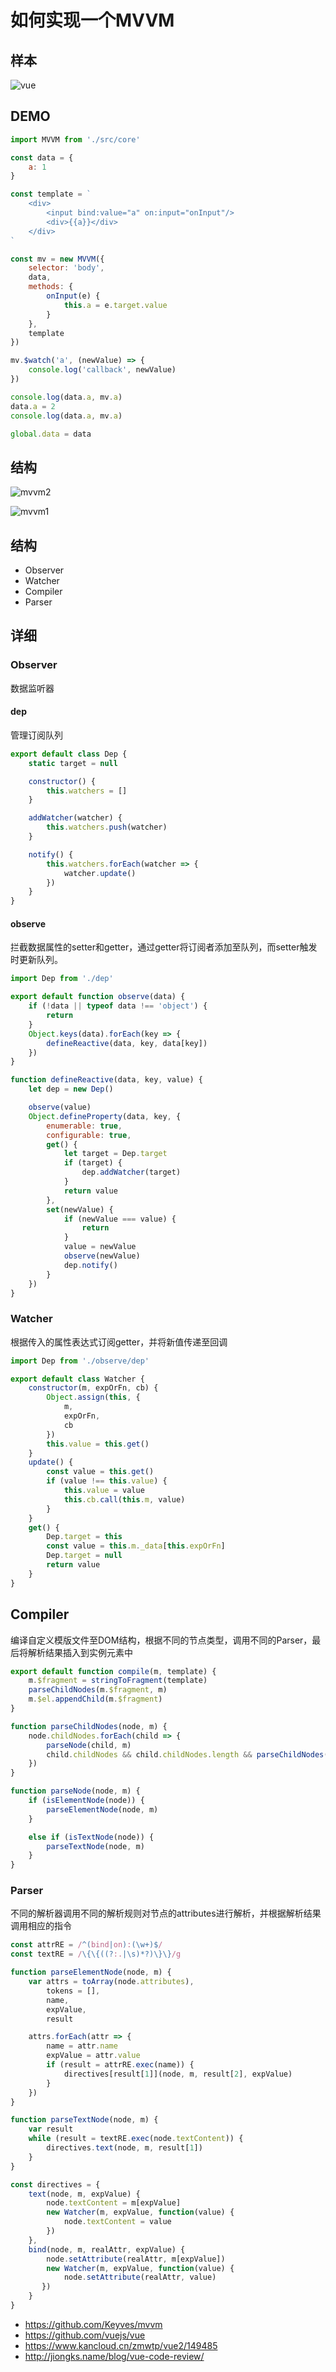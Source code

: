 # 如何实现一个MVVM

## 样本

![vue](./asset/vue.png)

## DEMO

```javascript
import MVVM from './src/core'

const data = {
	a: 1
}

const template = `
	<div>
        <input bind:value="a" on:input="onInput"/>
		<div>{{a}}</div>
	</div>
`

const mv = new MVVM({
	selector: 'body',
	data,
    methods: {
        onInput(e) {
            this.a = e.target.value
        }
    },
	template
})

mv.$watch('a', (newValue) => {
	console.log('callback', newValue)
})

console.log(data.a, mv.a)
data.a = 2
console.log(data.a, mv.a)

global.data = data
```



## 结构

![mvvm2](./asset/mvvm2.png)

![mvvm1](./asset/mvvm1.png)

## 结构

- Observer
- Watcher
- Compiler
- Parser



##  详细

### Observer

数据监听器


#### dep

管理订阅队列

```javascript
export default class Dep {
	static target = null

	constructor() {
		this.watchers = []
	}

	addWatcher(watcher) {
		this.watchers.push(watcher)
	}

	notify() {
		this.watchers.forEach(watcher => {
			watcher.update()
		})
	}
}
```

#### observe

拦截数据属性的setter和getter，通过getter将订阅者添加至队列，而setter触发时更新队列。

```js
import Dep from './dep'

export default function observe(data) {
    if (!data || typeof data !== 'object') {
        return
    }
	Object.keys(data).forEach(key => {
		defineReactive(data, key, data[key])
	})
}

function defineReactive(data, key, value) {
	let dep = new Dep()

    observe(value)
	Object.defineProperty(data, key, {
		enumerable: true,
		configurable: true,
		get() {
			let target = Dep.target
			if (target) {
				dep.addWatcher(target)
			}
			return value
		},
		set(newValue) {
			if (newValue === value) {
				return
			}
			value = newValue
			observe(newValue)
			dep.notify()
		}
	})
}
```


### Watcher

根据传入的属性表达式订阅getter，并将新值传递至回调

```javascript
import Dep from './observe/dep'

export default class Watcher {
	constructor(m, expOrFn, cb) {
		Object.assign(this, {
			m,
			expOrFn,
			cb
		})
		this.value = this.get()
	}
	update() {
        const value = this.get()
		if (value !== this.value) {
		    this.value = value
		    this.cb.call(this.m, value)
		}
	}
	get() {
		Dep.target = this
		const value = this.m._data[this.expOrFn]
		Dep.target = null
        return value
	}
}
```

## Compiler

编译自定义模版文件至DOM结构，根据不同的节点类型，调用不同的Parser，最后将解析结果插入到实例元素中

```javascript
export default function compile(m, template) {
	m.$fragment = stringToFragment(template)
	parseChildNodes(m.$fragment, m)
	m.$el.appendChild(m.$fragment)
}

function parseChildNodes(node, m) {
	node.childNodes.forEach(child => {
		parseNode(child, m)
		child.childNodes && child.childNodes.length && parseChildNodes(child, m)
	})
}

function parseNode(node, m) {
	if (isElementNode(node)) {
		parseElementNode(node, m)
	}

	else if (isTextNode(node)) {
		parseTextNode(node, m)
	}
}
```

### Parser

不同的解析器调用不同的解析规则对节点的attributes进行解析，并根据解析结果调用相应的指令

```javascript
const attrRE = /^(bind|on):(\w+)$/
const textRE = /\{\{((?:.|\s)*?)\}\}/g

function parseElementNode(node, m) {
	var attrs = toArray(node.attributes),
		tokens = [],
		name,
		expValue,
		result

	attrs.forEach(attr => {
		name = attr.name
		expValue = attr.value
		if (result = attrRE.exec(name)) {
			directives[result[1]](node, m, result[2], expValue)
		}
	})
}

function parseTextNode(node, m) {
	var result
	while (result = textRE.exec(node.textContent)) {
		directives.text(node, m, result[1])
	}
}

const directives = {
	text(node, m, expValue) {
		node.textContent = m[expValue]
		new Watcher(m, expValue, function(value) {
			node.textContent = value
		})
	},
	bind(node, m, realAttr, expValue) {
		node.setAttribute(realAttr, m[expValue])
		new Watcher(m, expValue, function(value) {
			node.setAttribute(realAttr, value)
	   })
	}
}
```



- https://github.com/Keyves/mvvm
- https://github.com/vuejs/vue
- https://www.kancloud.cn/zmwtp/vue2/149485
- http://jiongks.name/blog/vue-code-review/
